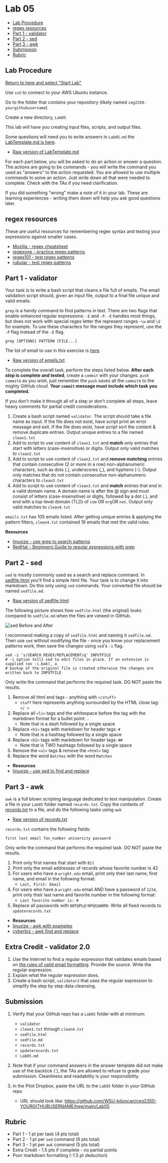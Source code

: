 # Lab 05

- [Lab Procedure](#Lab-Procedure)
- [regex resources](#regex-resources)
- [Part 1 - validator](#Part-1---validator)
- [Part 2 - sed](#Part-2---sed)
- [Part 3 - awk](#Part-3---awk)
- [Submission](#Submission)
- [Rubric](#Rubric)

## Lab Procedure

[Return to here and select "Start Lab"](https://awsacademy.instructure.com/courses/68834/modules/items/6128516)

Use `ssh` to connect to your AWS Ubuntu instance.

Go to the folder that contains your repository (likely named `ceg2350-yourgithubusername`).

Create a new directory, `Lab05`

This lab will have you creating input files, scripts, and output files.

Some questions will need you to write answers in `Lab05.md` the [LabTemplate.md is here](LabTemplate.md).

- [Raw version of LabTemplate.md](https://raw.githubusercontent.com/pattonsgirl/CEG2350/main/Labs/Lab05/LabTemplate.md)

For each part below, you will be asked to do an action or answer a question. The actions are going to be commands - you will write the command you used as "answers" to the action requested. You are allowed to use multiple commands to solve an action. Just write down all that were needed to complete. Check with the TAs if you need clarification.

If you did something "wrong" make a note of it in your lab. These are learning experiences - writing them down will help you ask good questions later.

## regex resources

These are useful resources for remembering regex syntax and testing your expressions against smaller cases.

- [Mozilla - regex cheatsheet](https://developer.mozilla.org/en-US/docs/Web/JavaScript/Guide/Regular_Expressions/Cheatsheet)
- [regexone - practice regex patterns](https://regexone.com/)
- [regex101 - test regex patterns](https://regex101.com/)
- [rubular - test regex patterns](https://rubular.com/)

## Part 1 - validator

Your task is to write a bash script that cleans a file full of emails.  The email validation script should, given an input file, output to a final file unique and valid emails.

`grep` is a handy command to find patterns in text. There are two flags that enable enhanced regular expressions: `-E` and `-P`. `-E` handles most things, but does not work with special regex letter the represent ranges -`\w` and `\d` for example. To use these characters for the ranges they represent, use the `-P` flag instead of the `-E` flag.

```
grep [OPTIONS] PATTERN [FILE...]
```

The list of email to use in this exercise is [here](data/emails.txt).
   - [Raw version of emails.txt](https://raw.githubusercontent.com/pattonsgirl/CEG2350/refs/heads/main/Labs/Lab05/data/emails.txt)

To complete the overall task, perform the steps listed below.  **After each step is complete and tested**, create a `commit` with your changes.  `push` `commit`s as you wish, just remember the `push` saves all the `commit`s to the mighty GitHub cloud.  **Your `commit` message must include which task you completed.**

If you don't make it through all of a step or don't complete all steps, leave heavy comments for partial credit considerations.

1. Create a bash script named `validator`.  The script should take a file name as input.  If the file does not exist, have script print an error message and exit.  If the file does exist, have script sort the content & remove duplicate entries. Output unique entries to a file named `clean1.txt`
2. Add to script to use content of `clean1.txt` and **match** only entries that start with letters (case-insensitive) or digits.  Output only valid matches to `clean2.txt`
3. Add to script to use content of `clean2.txt` and **remove matching** entries that contain consecutive (2 or more in a row) non-alphanumeric characters, such as dots (.), underscores (_), and hyphens (-).  Output only matches that do not contain consecutive non-alphanumeric characters to `clean3.txt`
4. Add to script to use content of `clean3.txt` and **match** entries that end in a valid domain name.  A domain name is after the @ sign and must consist of letters (case-insensitive) or digits, followed by a dot (.), and end with a top-level domain (TLD) of `com` OR `org`OR `net`.  Output only valid matches to `clean4.txt`

`emails.txt` has 105 emails listed.  After getting unique entries & applying the pattern filters, `clean4.txt` contained 19 emails that met the valid rules.

**Resources**
- [linuxize - use grep to search patterns](https://linuxize.com/post/how-to-use-grep-command-to-search-files-in-linux/)
- [RedHat - Beginners Guide to regular expressions with grep](https://developers.redhat.com/articles/2022/09/14/beginners-guide-regular-expressions-grep#)

## Part 2 - sed

`sed` is mostly commonly used as a search and replace command. In [sedfile.html](data/sedfile.html) you'll find a simple html file. Your task is to change it into markdown. Do this only using `sed` commands. Your converted file should be named `sedfile.md`.
   - [Raw version of sedfile.html](https://raw.githubusercontent.com/pattonsgirl/CEG2350/main/Labs/Lab05/data/sedfile.html)

The following picture shows how `sedfile.html` (the original) looks compared to `sedfile.md` when the files are viewed in GitHub.

![sed Before and After](data/sed-before-after.PNG)

I recommend making a copy of `sedfile.html` and naming it `sedfile.md`. Then use `sed` without modifying the file - once you know your replacement patterns work, then save the changes using `sed`'s `-i` flag.

```
sed -i 's/SEARCH_REGEX/REPLACEMENT/g' INPUTFILE
# -i option tells sed to edit files in place. If an extension is supplied (ex -i.bak), a
# backup of the original file is created otherwise the changes are written back to INPUTFILE
```

Only write the command that performs the required task. DO NOT paste the results.

1. Remove all html end tags - anything with `</stuff>`
   - `stuff` here represents anything surrounded by the HTML close tag: `</ > `
2. Replace all `<li>` tags and the whitespace before the tag with the markdown format for a bullet point: `- `
   - Note that is a dash followed by a single space
3. Replace `<h1>` tags with markdown for header tags: `# `
   - Note that is a hashtag followed by a single space
4. Replace `<h2>` tags with markdown for header tags: `## `
   - Note that is TWO hashtags followed by a single space
5. Remove the `<ul>` tags & remove the `<html>` tag
6. Replace the word `Batches` with the word `Matches`

- **Resources**
- [linuxize - use sed to find and replace](https://linuxize.com/post/how-to-use-sed-to-find-and-replace-string-in-files/)

## Part 3 - awk

`awk` is a full blown scripting language dedicated to text manipulation. Create a file in your `Lab05` folder named `records.txt`. Copy the contents of [records.txt](data/records.txt) to a file, and do the following tasks using `awk`
   - [Raw version of records.txt](https://raw.githubusercontent.com/pattonsgirl/CEG2350/main/Labs/Lab05/data/records.txt)

`records.txt` contains the following fields:

```
first last email fav_number university password
```

Only write the command that performs the required task. DO NOT paste the results.

1. Print only first names that start with `Bil`
2. Print only the email addresses of records whose favorite number is 42
3. For users who have a `wright.edu` email, print only their last name, first name, and email in the following format:
   - `Last, First: Email`
4. For users who have a `wright.edu` email AND have a password of `1234`, print only their last name and favorite number in the following format:
   - `Last favorite number is: #`
5. Replace all passwords with `N0T@PL@!NP@$$W0RD`. Write all fixed records to `updaterecords.txt`

- **Resources**
- [linuxize - awk with examples](https://linuxize.com/post/awk-command/)
- [cyberbiz - awk find and replace](https://www.cyberciti.biz/faq/awk-find-and-replace-fields-values/)

## Extra Credit - validator 2.0

1. Use the Internet to find a regular expression that validates emails based on [the rules of valid email formatting](https://help.xmatters.com/ondemand/trial/valid_email_format.htm).  Provide the source.  Write the regular expression.
2. Explain what the regular expression does.
3. Create a bash script, `validator2` that uses the regular expression to simplify the step by step data cleansing.

## Submission

1. Verify that your GitHub repo has a `Lab05` folder with at minimum:

   - `validator`
   - `clean1.txt` through `clean4.txt`
   - `sedfile.html`
   - `sedfile.md`
   - `records.txt`
   - `updaterecords.txt`
   - `Lab05.md`

2. Note that if your command answers in the answer template did not make use of the backtick (`), the TAs are allowed to refuse to grade your submission.  Cleanliness and readability is your responsibility.  

3. In the Pilot Dropbox, paste the URL to the `Lab05` folder in your GitHub repo
   - URL should look like: https://github.com/WSU-kduncan/ceg2350-YOURGITHUBUSERNAME/tree/main/Lab05

## Rubric

- Part 1 - 1 pt per task (4 pts total)
- Part 2 - 1 pt per `sed` command (6 pts total)
- Part 3 - 1 pt per `awk` command (5 pts total)
- Extra Credit - 1.5 pts if complete - no partial points
- Poor markdown formatting (-1.5 pt deduction)
